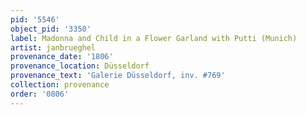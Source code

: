 ```yaml
---
pid: '5546'
object_pid: '3350'
label: Madonna and Child in a Flower Garland with Putti (Munich)
artist: janbrueghel
provenance_date: '1806'
provenance_location: Düsseldorf
provenance_text: 'Galerie Düsseldorf, inv. #769'
collection: provenance
order: '0806'
---
```

